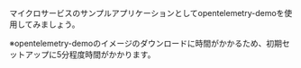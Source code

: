 マイクロサービスのサンプルアプリケーションとしてopentelemetry-demoを使用してみましょう。

※opentelemetry-demoのイメージのダウンロードに時間がかかるため、初期セットアップに5分程度時間がかかります。